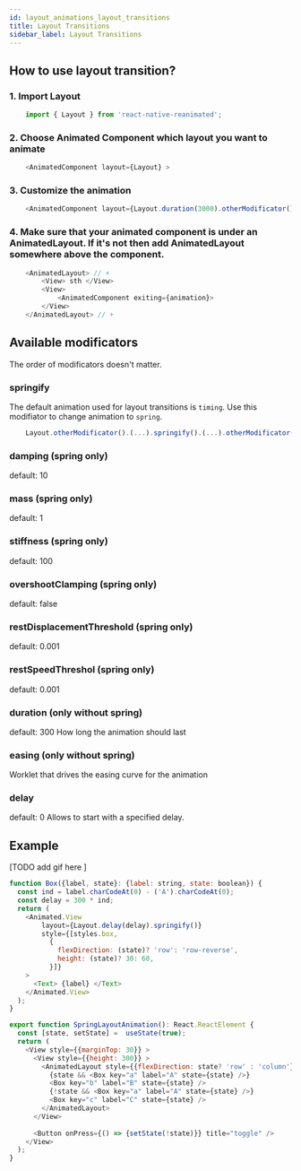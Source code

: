 ```yaml
---
id: layout_animations_layout_transitions
title: Layout Transitions
sidebar_label: Layout Transitions
---
```


## How to use layout transition?

### 1. Import Layout 
```js
    import { Layout } from 'react-native-reanimated';
```
### 2. Choose Animated Component which layout you want to animate
```js
    <AnimatedComponent layout={Layout} >
```
### 3. Customize the animation
```js
    <AnimatedComponent layout={Layout.duration(3000).otherModificator()} >
```
### 4. Make sure that your animated component is under an AnimatedLayout. If it's not then add AnimatedLayout somewhere above the component.
```js
    <AnimatedLayout> // +
        <View> sth </View>
        <View> 
            <AnimatedComponent exiting={animation}>
        </View>
    </AnimatedLayout> // +
```

## Available modificators
The order of modificators doesn't matter.
### springify 
The default animation used for layout transitions is `timing`. Use this modifiator to change animation to `spring`.
```js
    Layout.otherModificator().(...).springify().(...).otherModificator();
```

### damping (spring only)
default: 10

### mass (spring only)
default: 1

### stiffness (spring only)
default: 100

### overshootClamping (spring only)
default: false

### restDisplacementThreshold (spring only)
default: 0.001

### restSpeedThreshol (spring only)
default: 0.001

### duration (only without spring)
default: 300
How long the animation should last

### easing (only without spring)
Worklet that drives the easing curve for the animation

### delay
default: 0
Allows to start with a specified delay.

## Example

[TODO add gif here ]

```js
function Box({label, state}: {label: string, state: boolean}) {
  const ind = label.charCodeAt(0) - ('A').charCodeAt(0);
  const delay = 300 * ind;
  return (
    <Animated.View 
        layout={Layout.delay(delay).springify()} 
        style={[styles.box,
          { 
            flexDirection: (state)? 'row': 'row-reverse', 
            height: (state)? 30: 60,
          }]} 
    >
      <Text> {label} </Text>
    </Animated.View>
  );
}

export function SpringLayoutAnimation(): React.ReactElement {
  const [state, setState] =  useState(true);
  return (
    <View style={{marginTop: 30}} >
      <View style={{height: 300}} >
        <AnimatedLayout style={{flexDirection: state? 'row' : 'column'}} >
          {state && <Box key="a" label="A" state={state} />}
          <Box key="b" label="B" state={state} />
          {!state && <Box key="a" label="A" state={state} />}
          <Box key="c" label="C" state={state} />
        </AnimatedLayout>
      </View>
    
      <Button onPress={() => {setState(!state)}} title="toggle" />
    </View>
  );
}
```
